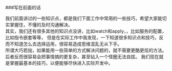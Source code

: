 ###写在前面的话

我们前面讲过的一些知识点，都是我们下面工作中常用的一些技巧，希望大家能切实掌握住，不懂的及时沟通解决。<br />
其实，我们还有很多其他的知识点没讲，比如watch和apply，，比如服务的配置，比如指令嵌套等等，
但是在实际工作中我发现，一下知道很多知识点和技巧，反而不知道怎么去选择运用，很容易造成思维混乱无从下手。<br />
所谓大巧若拙，如果能用一些简单的方式解决问题的，就不需要更酷更炫的方法。
后者反而很容易会把事情搞的更复杂，甚至钻入一个怪圈无法自拔。
我们现在就是掌握最基本的技巧，以便能够尽快进入实际开发中。<br>